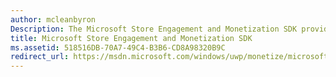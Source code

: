 ```yaml
---
author: mcleanbyron
Description: The Microsoft Store Engagement and Monetization SDK provides libraries and tools that you can use to add features to your apps that help you make more money and gain customers.
title: Microsoft Store Engagement and Monetization SDK
ms.assetid: 518516DB-70A7-49C4-B3B6-CD8A98320B9C
redirect_url: https://msdn.microsoft.com/windows/uwp/monetize/microsoft-store-services-sdk
---
```

